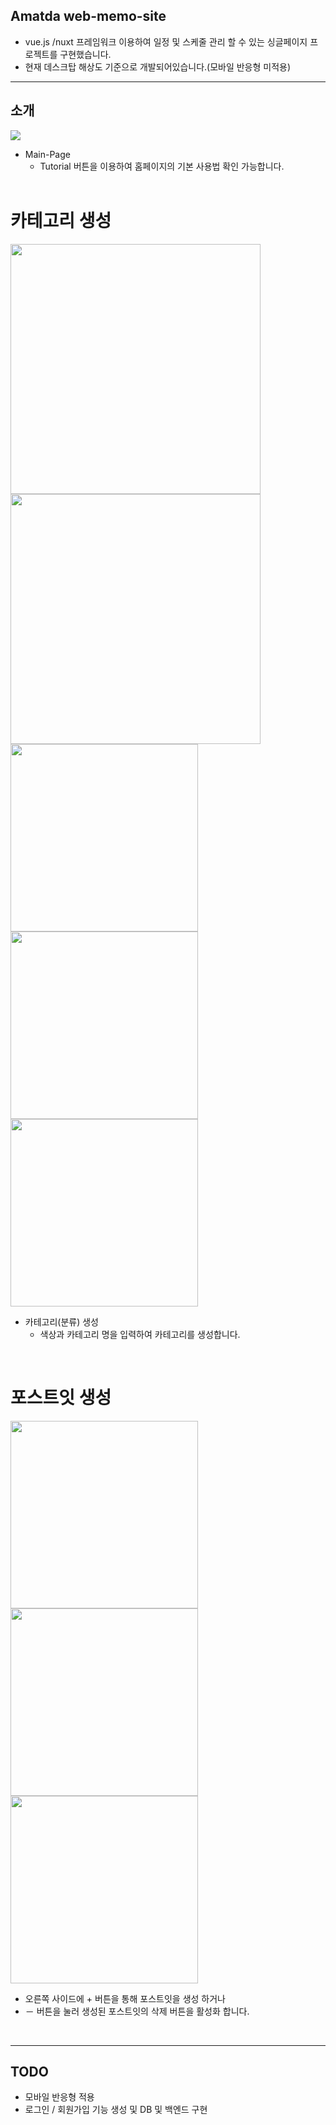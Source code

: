 ## Amatda web-memo-site
+ vue.js /nuxt 프레임워크 이용하여 일정 및 스케줄 관리 할 수 있는 싱글페이지 프로젝트를 구현했습니다.
+ 현재 데스크탑 해상도 기준으로 개발되어있습니다.(모바일 반응형 미적용)
------------
## 소개
<img src="https://user-images.githubusercontent.com/38236734/90749345-4c74ed00-e30e-11ea-92b5-d795e28c471e.png"/>

+ Main-Page
  + Tutorial 버튼을 이용하여 홈페이지의 기본 사용법 확인 가능합니다.
  <br/>
# 카테고리 생성 
<span>
  <img src="https://user-images.githubusercontent.com/38236734/90751627-55b38900-e311-11ea-8c24-cf9db0720616.png" width="400px"/>
  <img src="https://user-images.githubusercontent.com/38236734/90751687-68c65900-e311-11ea-8809-e572118ff5db.png" width="400px"/>
</span>

<span>
  <img src="https://user-images.githubusercontent.com/38236734/90751730-7976cf00-e311-11ea-9c50-c523acde4d27.png" width="300px"/>
  <img src="https://user-images.githubusercontent.com/38236734/90752113-f73ada80-e311-11ea-90d2-516b86320127.png" width="300px"/>
  <img src="https://user-images.githubusercontent.com/38236734/90752462-6284ac80-e312-11ea-917a-1a4187bad979.png" width="300px" height="300px" />
</span>

+ 카테고리(분류) 생성
  + 색상과 카테고리 명을 입력하여 카테고리를 생성합니다.  
<br/>

# 포스트잇 생성
<span>
  <img src="https://user-images.githubusercontent.com/38236734/90753196-403f5e80-e313-11ea-850f-7ae2890e7cf5.png" width="300px"/>
  <img src="https://user-images.githubusercontent.com/38236734/90753358-754bb100-e313-11ea-80c1-04cf2d1429e8.png" width="300px"/>
  <img src="https://user-images.githubusercontent.com/38236734/90753430-901e2580-e313-11ea-8595-83891012140a.png" width="300px"/>
</span>

+ 오른쪽 사이드에 + 버튼을 통해 포스트잇을 생성 하거나 
+ － 버튼을 눌러 생성된 포스트잇의 삭제 버튼을 활성화 합니다.
<br/>

------------
## TODO
+ 모바일 반응형 적용
+ 로그인 / 회원가입 기능 생성 및 DB 및 백엔드 구현
